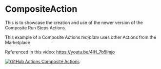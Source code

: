 # CompositeAction

This is to showcase the creation and use of the newer version of the Composite Run Steps Actions.

This example of a Composite Actions _template_ uses other Actions from the Marketplace

Referenced in this video: https://youtu.be/4lH_7b5lmjo


[![GitHub Actions Composite Actions](https://img.youtube.com/vi/4lH_7b5lmjo/0.jpg)](https://www.youtube.com/watch?v=4lH_7b5lmjo)
